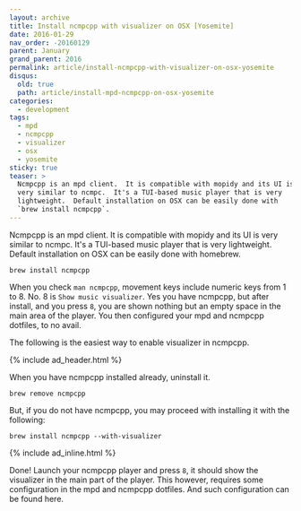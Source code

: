 ```yaml
---
layout: archive
title: Install ncmpcpp with visualizer on OSX [Yosemite]
date: 2016-01-29
nav_order: -20160129
parent: January
grand_parent: 2016
permalink: article/install-ncmpcpp-with-visualizer-on-osx-yosemite
disqus:
  old: true
  path: article/install-mpd-ncmpcpp-on-osx-yosemite
categories:
  - development
tags:
  - mpd
  - ncmpcpp
  - visualizer
  - osx
  - yosemite
sticky: true
teaser: >
  Ncmpcpp is an mpd client.  It is compatible with mopidy and its UI is
  very similar to ncmpc.  It's a TUI-based music player that is very
  lightweight.  Default installation on OSX can be easily done with
  `brew install ncmpcpp`.
---
```


Ncmpcpp is an mpd client.  It is compatible with mopidy and its UI is very similar to ncmpc.  It's a TUI-based music player that is very lightweight.  Default installation on OSX can be easily done with homebrew.

~~~
brew install ncmpcpp
~~~

When you check `man ncmpcpp`, movement keys include numeric keys from 1 to 8.  No. 8 is `Show music visualizer`.  Yes you have ncmpcpp, but after install, and you press `8`, you are shown nothing but an empty space in the main area of the player.  You then configured your mpd and ncmpcpp dotfiles, to no avail.

The following is the easiest way to enable visualizer in ncmpcpp.

{% include ad_header.html %}

When you have ncmpcpp installed already, uninstall it.

~~~
brew remove ncmpcpp
~~~

But, if you do not have ncmpcpp, you may proceed with installing it with the following:

~~~
brew install ncmpcpp --with-visualizer  
~~~

{% include ad_inline.html %}

Done!  Launch your ncmpcpp player and press `8`, it should show the visualizer in the main part of the player.  This however, requires some configuration in the mpd and ncmpcpp dotfiles.  And such configuration can be found here.
